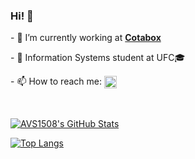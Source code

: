 ### Hi! 👋


<p>- 🔭 I’m currently working at <a href="https://www.cotabox.com.br/"><b>Cotabox</b></a></p >
<p>- 🌱 Information Systems student at UFC🎓</p >
<p>- 📫 How to reach me: 
  <a href="https://www.linkedin.com/in/jonas-castro-b4044111a/" target="_blank"><img align="center" src="https://cdn.jsdelivr.net/npm/simple-icons@3.0.1/icons/linkedin.svg" alt="jonascastro" height="20" width="20" /></a>  
</p >



<br/>

[![AVS1508's GitHub Stats](https://github-readme-stats.vercel.app/api/?username=jonascastro&show_icons=true&count_private=true&include_all_commits=true&include_all_commits=true)](https://github.com/jonascastro)

[![Top Langs](https://github-readme-stats.vercel.app/api/top-langs/?username=jonascastro&layout=compact)](https://github.com/jonascastro)
